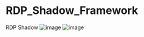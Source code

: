 # RDP_Shadow_Framework
RDP Shadow
![image](https://user-images.githubusercontent.com/69633988/235842777-ab34916f-2f50-4ac7-8f86-f09fc78fd51c.png)
![image](https://user-images.githubusercontent.com/69633988/235843009-a66a6038-fce7-4d87-925f-51764182be27.png)
